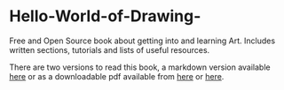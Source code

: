# Hello-World-of-Drawing-
Free and Open Source book about getting into and learning Art. Includes written sections, tutorials and lists of useful resources.

There are two versions to read this book, a markdown version available [here](Book.md) or as a downloadable pdf available from [here](https://github.com/LinuxGamer/Hello-World-of-Drawing/releases?latest) or [here](output/HWoD.pdf).
